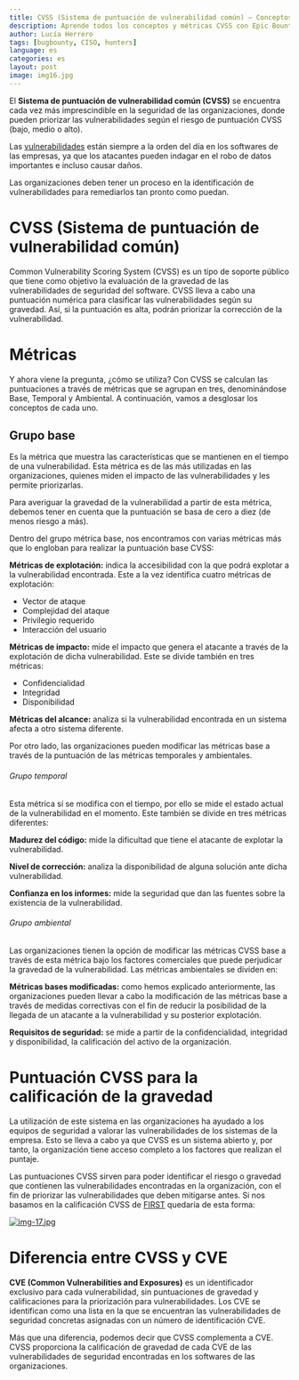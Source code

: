 ```yaml
---
title: CVSS (Sistema de puntuación de vulnerabilidad común) – Conceptos y métricas 
description: Aprende todos los conceptos y métricas CVSS con Epic Bounties.
author: Lucía Herrero
tags: [bugbounty, CISO, hunters]
language: es
categories: es
layout: post
image: img16.jpg
---
```


El <b>Sistema de puntuación de vulnerabilidad común (CVSS)</b> se encuentra cada vez más imprescindible en la seguridad de las organizaciones, donde pueden priorizar las vulnerabilidades según el riesgo de puntuación CVSS (bajo, medio o alto).  

Las <a href="https://www.epicbounties.com/es/common-ways-hacked-companies.html">vulnerabilidades</a> están siempre a la orden del día en los softwares de las empresas, ya que los atacantes pueden indagar en el robo de datos importantes e incluso causar daños.

Las organizaciones deben tener un proceso en la identificación de vulnerabilidades para remediarlos tan pronto como puedan.

# CVSS (Sistema de puntuación de vulnerabilidad común)   

Common Vulnerability Scoring System (CVSS) es un tipo de soporte público que tiene como objetivo la evaluación de la gravedad de las vulnerabilidades de seguridad del software. CVSS lleva a cabo una puntuación numérica para clasificar las vulnerabilidades según su gravedad. Así, si la puntuación es alta, podrán priorizar la corrección de la vulnerabilidad.

# Métricas

Y ahora viene la pregunta, ¿cómo se utiliza? Con CVSS se calculan las puntuaciones a través de métricas que se agrupan en tres, denominándose Base, Temporal y Ambiental. A continuación, vamos a desglosar los conceptos de cada uno.

## Grupo base

Es la métrica que muestra las características que se mantienen en el tiempo de una vulnerabilidad. Esta métrica es de las más utilizadas en las organizaciones, quienes miden el impacto de las vulnerabilidades y les permite priorizarlas. 

Para averiguar la gravedad de la vulnerabilidad a partir de esta métrica, debemos tener en cuenta que la puntuación se basa de cero a diez (de menos riesgo a más). 

Dentro del grupo métrica base, nos encontramos con varias métricas más que lo engloban para realizar la puntuación base CVSS:

<b>Métricas de explotación:</b> indica la accesibilidad con la que podrá explotar a la vulnerabilidad encontrada. Este a la vez identifica cuatro métricas de explotación:

- Vector de ataque 
- Complejidad del ataque 
- Privilegio requerido 
- Interacción del usuario 

<b>Métricas de impacto:</b> mide el impacto que genera el atacante a través de la explotación de dicha vulnerabilidad. Este se divide también en tres métricas: 

- Confidencialidad 
- Integridad 
- Disponibilidad  

<b>Métricas del alcance:</b> analiza si la vulnerabilidad encontrada en un sistema afecta a otro sistema diferente. 

Por otro lado, las organizaciones pueden modificar las métricas base a través de la puntuación de las métricas temporales y ambientales. 

###### Grupo temporal

Esta métrica sí se modifica con el tiempo, por ello se mide el estado actual de la vulnerabilidad en el momento. Este también se divide en tres métricas diferentes:

<b>Madurez del código:</b> mide la dificultad que tiene el atacante de explotar la vulnerabilidad.

<b>Nivel de corrección:</b> analiza la disponibilidad de alguna solución ante dicha vulnerabilidad.

<b>Confianza en los informes:</b> mide la seguridad que dan las fuentes sobre la existencia de la vulnerabilidad.

###### Grupo ambiental

Las organizaciones tienen la opción de modificar las métricas CVSS base a través de esta métrica bajo los factores comerciales que puede perjudicar la gravedad de la vulnerabilidad. Las métricas ambientales se dividen en:

<b>Métricas bases modificadas:</b> como hemos explicado anteriormente, las organizaciones pueden llevar a cabo la modificación de las métricas base a través de medidas correctivas con el fin de reducir la posibilidad de la llegada de un atacante a la vulnerabilidad y su posterior explotación. 

<b>Requisitos de seguridad:</b> se mide a partir de la confidencialidad, integridad y disponibilidad, la calificación del activo de la organización. 

# Puntuación CVSS para la calificación de la gravedad

La utilización de este sistema en las organizaciones ha ayudado a los equipos de seguridad a valorar las vulnerabilidades de los sistemas de la empresa. Esto se lleva a cabo ya que CVSS es un sistema abierto y, por tanto, la organización tiene acceso completo a los factores que realizan el puntaje.

Las puntuaciones CVSS sirven para poder identificar el riesgo o gravedad que contienen las vulnerabilidades encontradas en la organización, con el fin de priorizar las vulnerabilidades que deben mitigarse antes. Si nos basamos en la calificación CVSS de <a href="https://www.first.org/">FIRST</a> quedaría de esta forma:

[![img-17.jpg](https://i.postimg.cc/zGTnDcY7/img-17.jpg)](https://postimg.cc/Js4yPKnH)

# Diferencia entre CVSS y CVE

<b>CVE (Common Vulnerabilities and Exposures)</b> es un identificador exclusivo para cada vulnerabilidad, sin puntuaciones de gravedad y calificaciones para la priorización para vulnerabilidades. Los CVE se identifican como una lista en la que se encuentran las vulnerabilidades de seguridad concretas asignadas con un número de identificación CVE.

Más que una diferencia, podemos decir que CVSS complementa a CVE. CVSS proporciona la calificación de gravedad de cada CVE de las vulnerabilidades de seguridad encontradas en los softwares de las organizaciones. 
